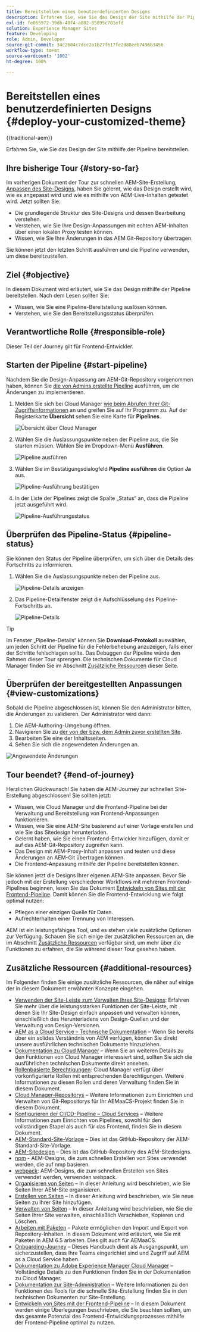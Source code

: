 ```yaml
---
title: Bereitstellen eines benutzerdefinierten Designs
description: Erfahren Sie, wie Sie das Design der Site mithilfe der Pipeline bereitstellen.
exl-id: fe065972-39db-4074-a802-85895c701efd
solution: Experience Manager Sites
feature: Developing
role: Admin, Developer
source-git-commit: 34c2604c7dcc2a1b27f617fe2d88eeb7496b3456
workflow-type: tm+mt
source-wordcount: '1002'
ht-degree: 100%

---
```


# Bereitstellen eines benutzerdefinierten Designs {#deploy-your-customized-theme}

{{traditional-aem}}

Erfahren Sie, wie Sie das Design der Site mithilfe der Pipeline bereitstellen.

## Ihre bisherige Tour {#story-so-far}

Im vorherigen Dokument der Tour zur schnellen AEM-Site-Erstellung, [Anpassen des Site-Designs](customize-theme.md), haben Sie gelernt, wie das Design erstellt wird, wie es angepasst wird und wie es mithilfe von AEM-Live-Inhalten getestet wird. Jetzt sollten Sie:

* Die grundlegende Struktur des Site-Designs und dessen Bearbeitung verstehen.
* Verstehen, wie Sie Ihre Design-Anpassungen mit echten AEM-Inhalten über einen lokalen Proxy testen können.
* Wissen, wie Sie Ihre Änderungen in das AEM Git-Repository übertragen.

Sie können jetzt den letzten Schritt ausführen und die Pipeline verwenden, um diese bereitzustellen.

## Ziel {#objective}

In diesem Dokument wird erläutert, wie Sie das Design mithilfe der Pipeline bereitstellen. Nach dem Lesen sollten Sie:

* Wissen, wie Sie eine Pipeline-Bereitstellung auslösen können.
* Verstehen, wie Sie den Bereitstellungsstatus überprüfen.

## Verantwortliche Rolle {#responsible-role}

Dieser Teil der Journey gilt für Frontend-Entwickler.

## Starten der Pipeline {#start-pipeline}

Nachdem Sie die Design-Anpassung am AEM-Git-Repository vorgenommen haben, können Sie [die von Admins erstellte Pipeline](pipeline-setup.md) ausführen, um die Änderungen zu implementieren.

1. Melden Sie sich bei Cloud Manager [wie beim Abrufen Ihrer Git-Zugriffsinformationen](retrieve-access.md) an und greifen Sie auf Ihr Programm zu. Auf der Registerkarte **Übersicht** sehen Sie eine Karte für **Pipelines**.

   ![Übersicht über Cloud Manager](assets/cloud-manager-overview.png)

1. Wählen Sie die Auslassungspunkte neben der Pipeline aus, die Sie starten müssen. Wählen Sie im Dropdown-Menü **Ausführen**.

   ![Pipeline ausführen](assets/run-pipeline.png)

1. Wählen Sie im Bestätigungsdialogfeld **Pipeline ausführen** die Option **Ja** aus. 

   ![Pipeline-Ausführung bestätigen](assets/pipeline-confirm.png)

1. In der Liste der Pipelines zeigt die Spalte „Status“ an, dass die Pipeline jetzt ausgeführt wird.

   ![Pipeline-Ausführungsstatus](assets/pipeline-running.png)

## Überprüfen des Pipeline-Status {#pipeline-status}

Sie können den Status der Pipeline überprüfen, um sich über die Details des Fortschritts zu informieren.

1. Wählen Sie die Auslassungspunkte neben der Pipeline aus.

   ![Pipeline-Details anzeigen](assets/view-pipeline-details.png)

1. Das Pipeline-Detailfenster zeigt die Aufschlüsselung des Pipeline-Fortschritts an.

   ![Pipeline-Details](assets/pipeline-details.png)

>[!TIP]
>
>Im Fenster „Pipeline-Details“ können Sie **Download-Protokoll** auswählen, um jeden Schritt der Pipeline für die Fehlerbehebung anzuzeigen, falls einer der Schritte fehlschlagen sollte. Das Debuggen der Pipeline würde den Rahmen dieser Tour sprengen. Die technischen Dokumente für Cloud Manager finden Sie im Abschnitt [Zusätzliche Ressourcen](#additional-resources) dieser Seite.

## Überprüfen der bereitgestellten Anpassungen {#view-customizations}

Sobald die Pipeline abgeschlossen ist, können Sie den Administrator bitten, die Änderungen zu validieren. Der Administrator wird dann:

1. Die AEM-Authoring-Umgebung öffnen.
1. Navigieren Sie zu [der von der bzw. dem Admin zuvor erstellten Site](create-site.md).
1. Bearbeiten Sie eine der Inhaltsseiten.
1. Sehen Sie sich die angewendeten Änderungen an.

![Angewendete Änderungen](assets/changes-applied.png)

## Tour beendet? {#end-of-journey}

Herzlichen Glückwunsch! Sie haben die AEM-Journey zur schnellen Site-Erstellung abgeschlossen! Sie sollten jetzt:

* Wissen, wie Cloud Manager und die Frontend-Pipeline bei der Verwaltung und Bereitstellung von Frontend-Anpassungen funktionieren.
* Wissen, wie Sie eine AEM-Site basierend auf einer Vorlage erstellen und wie Sie das Sitedesign herunterladen.
* Gelernt haben, wie Sie einen Frontend-Entwickler hinzufügen, damit er auf das AEM-Git-Repository zugreifen kann.
* Das Design mit AEM-Proxy-Inhalt anpassen und testen und diese Änderungen an AEM-Git übertragen können.
* Die Frontend-Anpassung mithilfe der Pipeline bereitstellen können.

Sie können jetzt die Designs Ihrer eigenen AEM-Site anpassen. Bevor Sie jedoch mit der Erstellung verschiedener Workflows mit mehreren Frontend-Pipelines beginnen, lesen Sie das Dokument [Entwickeln von Sites mit der Frontend-Pipeline](/help/implementing/developing/introduction/developing-with-front-end-pipelines.md). Damit können Sie die Frontend-Entwicklung wie folgt optimal nutzen:

* Pflegen einer einzigen Quelle für Daten.
* Aufrechterhalten einer Trennung von Interessen.

AEM ist ein leistungsfähiges Tool, und es stehen viele zusätzliche Optionen zur Verfügung. Schauen Sie sich einige der zusätzlichen Ressourcen an, die im Abschnitt [Zusätzliche Ressourcen](#additional-resources) verfügbar sind, um mehr über die Funktionen zu erfahren, die Sie während dieser Tour gesehen haben.

## Zusätzliche Ressourcen {#additional-resources}

Im Folgenden finden Sie einige zusätzliche Ressourcen, die näher auf einige der in diesem Dokument erwähnten Konzepte eingehen.

* [Verwenden der Site-Leiste zum Verwalten Ihres Site-Designs](/help/sites-cloud/administering/site-creation/site-rail.md): Erfahren Sie mehr über die leistungsstarken Funktionen der Site-Leiste, mit denen Sie Ihr Site-Design einfach anpassen und verwalten können, einschließlich des Herunterladens von Design-Quellen und der Verwaltung von Design-Versionen.
* [AEM as a Cloud Service – Technische Dokumentation](https://experienceleague.adobe.com/docs/experience-manager-cloud-service.html?lang=de) – Wenn Sie bereits über ein solides Verständnis von AEM verfügen, können Sie direkt unsere ausführlichen technischen Dokumente hinzuziehen.
* [Dokumentation zu Cloud Manager](https://experienceleague.adobe.com/docs/experience-manager-cloud-service/content/onboarding/onboarding-concepts/cloud-manager-introduction.html?lang=de) – Wenn Sie an weiteren Details zu den Funktionen von Cloud Manager interessiert sind, sollten Sie sich die ausführlichen technischen Dokumente direkt ansehen.
* [Rollenbasierte Berechtigungen](https://experienceleague.adobe.com/docs/experience-manager-cloud-manager/using/requirements/role-based-permissions.html?lang=de): Cloud Manager verfügt über vorkonfigurierte Rollen mit entsprechenden Berechtigungen. Weitere Informationen zu diesen Rollen und deren Verwaltung finden Sie in diesem Dokument.
* [Cloud Manager-Repositorys](/help/implementing/cloud-manager/managing-code/managing-repositories.md) – Weitere Informationen zum Einrichten und Verwalten von Git-Repositorys für Ihr AEMaaCS-Projekt finden Sie in diesem Dokument.
* [Konfigurieren der CI/CD-Pipeline – Cloud Services](/help/implementing/cloud-manager/configuring-pipelines/introduction-ci-cd-pipelines.md) – Weitere Informationen zum Einrichten von Pipelines, sowohl für den vollständigen Stapel als auch für das Frontend, finden Sie in diesem Dokument.
* [AEM-Standard-Site-Vorlage](https://github.com/adobe/aem-site-template-standard) – Dies ist das GitHub-Repository der AEM-Standard-Site-Vorlage.
* [AEM-Sitedesign](https://github.com/adobe/aem-site-template-standard-theme-e2e) – Dies ist das GitHub-Repository des AEM-Sitedesigns.
* [npm](https://www.npmjs.com) - AEM-Designs, die zum schnellen Erstellen von Sites verwendet werden, die auf nmp basieren.
* [webpack](https://webpack.js.org): AEM-Designs, die zum schnellen Erstellen von Sites verwendet werden, verwenden webpack.
* [Organisieren von Seiten](/help/sites-cloud/authoring/sites-console/organizing-pages.md) – In dieser Anleitung wird beschrieben, wie Sie Seiten Ihrer AEM-Site organisieren.
* [Erstellen von Seiten](/help/sites-cloud/authoring/sites-console/creating-pages.md) – In dieser Anleitung wird beschrieben, wie Sie neue Seiten zu Ihrer Site hinzufügen.
* [Verwalten von Seiten](/help/sites-cloud/authoring/sites-console/managing-pages.md) – In dieser Anleitung wird beschrieben, wie Sie die Seiten Ihrer Site verwalten, einschließlich Verschieben, Kopieren und Löschen.
* [Arbeiten mit Paketen](/help/implementing/developing/tools/package-manager.md) – Pakete ermöglichen den Import und Export von Repository-Inhalten. In diesem Dokument wird erläutert, wie Sie mit Paketen in AEM 6.5 arbeiten. Dies gilt auch für AEMaaCS.
* [Onboarding-Journey](/help/journey-onboarding/overview.md) – Dieses Handbuch dient als Ausgangspunkt, um sicherzustellen, dass Ihre Teams eingerichtet sind und Zugriff auf AEM as a Cloud Service haben.
* [Dokumentation zu Adobe Experience Manager Cloud Manager](https://experienceleague.adobe.com/docs/experience-manager-cloud-manager/using/introduction-to-cloud-manager.html?lang=de) – Vollständige Details zu den Funktionen finden Sie in der Dokumentation zu Cloud Manager.
* [Dokumentation zur Site-Administration](/help/sites-cloud/administering/site-creation/create-site.md) – Weitere Informationen zu den Funktionen des Tools für die schnelle Site-Erstellung finden Sie in den technischen Dokumenten zur Site-Erstellung.
* [Entwickeln von Sites mit der Frontend-Pipeline](/help/implementing/developing/introduction/developing-with-front-end-pipelines.md) – In diesem Dokument werden einige Überlegungen beschrieben, die Sie beachten sollten, um das gesamte Potenzial des Frontend-Entwicklungsprozesses mithilfe der Frontend-Pipeline optimal zu nutzen.
